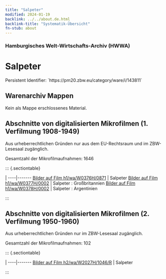 ```yaml
---
title: "Salpeter"
modified: 2024-01-19
backlink: ../../about.de.html
backlink-title: "Systematik-Übersicht"
fn-stub: about
---
```


### Hamburgisches Welt-Wirtschafts-Archiv (HWWA)

# Salpeter

<div class="hint">Persistent Identifier: `https://pm20.zbw.eu/category/ware/i/143811`</div>







## Warenarchiv Mappen





Kein als Mappe erschlossenes Material.



<a id="filmsections" />

## Abschnitte von digitalisierten Mikrofilmen (1. Verfilmung 1908-1949)

<p>Aus urheberrechtlichen Gründen nur aus dem EU-Rechtsraum und im ZBW-Lesesaal zugänglich.</p>


<p>Gesamtzahl der Mikrofilmaufnahmen: 1646</p>





::: {.sectiontable}

 | 
----|-------
<a class="btn" href="https://pm20.zbw.eu/film/h1/wa/W0376H/0871" rel="nofollow">Bilder auf Film h1/wa/W0376H/0871</a> | Salpeter
<a class="btn" href="https://pm20.zbw.eu/film/h1/wa/W0377H/0002" rel="nofollow">Bilder auf Film h1/wa/W0377H/0002</a> | Salpeter : Großbritannien
<a class="btn" href="https://pm20.zbw.eu/film/h1/wa/W0378H/0002" rel="nofollow">Bilder auf Film h1/wa/W0378H/0002</a> | Salpeter : Argentinien


:::




## Abschnitte von digitalisierten Mikrofilmen (2. Verfilmung 1950-1960)

<p>Aus urheberrechtlichen Gründen nur im ZBW-Lesesaal zugänglich.</p>


<p>Gesamtzahl der Mikrofilmaufnahmen: 102</p>





::: {.sectiontable}

 | 
----|-------
<a class="btn" href="https://pm20.zbw.eu/film/h2/wa/W2027H/1046/R" rel="nofollow">Bilder auf Film h2/wa/W2027H/1046/R</a> | Salpeter


:::
















